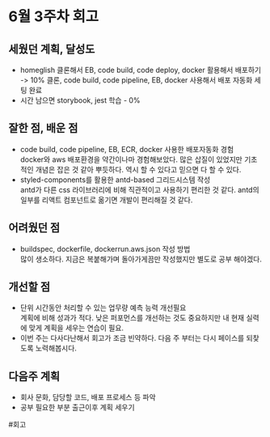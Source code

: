 # 6월 3주차 회고

## 세웠던 계획, 달성도

- homeglish 클론해서 EB, code build, code deploy, docker 활용해서 배포하기  
  -> 10% 클론, code build, code pipeline, EB, docker 사용해서 배포 자동화 세팅 완료
- 시간 남으면 storybook, jest 학습 - 0%

## 잘한 점, 배운 점

- code build, code pipeline, EB, ECR, docker 사용한 배포자동화 경험  
  docker와 aws 배포환경을 약간이나마 경험해보았다. 많은 삽질이 있었지만 기초적인 개념은 잡은 것 같아 뿌듯하다. 역시 할 수 있다고 믿으면 다 할 수 있다.
- styled-components를 활용한 antd-based 그리드시스템 작성  
  antd가 다른 css 라이브러리에 비해 직관적이고 사용하기 편리한 것 같다. antd의 일부를 리액트 컴포넌트로 옮기면 개발이 편리해질 것 같다.

## 어려웠던 점

- buildspec, dockerfile, dockerrun.aws.json 작성 방법  
  많이 생소하다. 지금은 복붙해가며 돌아가게끔만 작성했지만 별도로 공부 해야겠다.

## 개선할 점

- 단위 시간동안 처리할 수 있는 업무량 예측 능력 개선필요  
  계획에 비해 성과가 적다. 낮은 퍼포먼스를 개선하는 것도 중요하지만 내 현재 실력에 맞게 계획을 세우는 연습이 필요.
- 이번 주는 다사다난해서 회고가 조금 빈약하다. 다음 주 부터는 다시 페이스를 되찾도록 노력해봅시다.

## 다음주 계획

- 회사 문화, 담당할 코드, 배포 프로세스 등 파악
- 공부 필요한 부분 출근이후 계획 세우기

#회고
